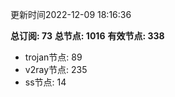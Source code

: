 更新时间2022-12-09 18:16:36

**总订阅: 73**
**总节点: 1016**
**有效节点: 338**
- trojan节点: 89
- v2ray节点: 235
- ss节点: 14
